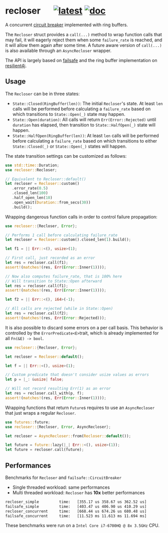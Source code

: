 # recloser &emsp; [![latest]][crates.io] [![doc]][docs.rs]

[latest]: https://img.shields.io/crates/v/recloser.svg
[crates.io]: https://crates.io/crates/recloser
[doc]: https://docs.rs/recloser/badge.svg
[docs.rs]: https://docs.rs/recloser

A concurrent [circuit breaker][cb] implemented with ring buffers.

The `Recloser` struct provides a `call(...)` method to wrap function calls that may
fail, it will eagerly reject them when some `failure_rate` is reached, and it will allow
them again after some time.  A future aware version of `call(...)` is also available
through an `AsyncRecloser` wrapper.

The API is largely based on [failsafe][] and the ring buffer implementation on
[resilient4j][].

[cb]: https://martinfowler.com/bliki/CircuitBreaker.html
[failsafe]: https://github.com/dmexe/failsafe-rs
[resilient4j]: https://resilience4j.readme.io/docs/circuitbreaker

## Usage

The `Recloser` can be in three states:
 - `State::Closed(RingBuffer(len))`: The initial `Recloser`'s state. At least `len`
    calls will be performed before calculating a `failure_rate` based on which
    transitions to `State::Open(_)` state may happen.
 - `State::Open(duration)`: All calls will return `Err(Error::Rejected)` until
    `duration` has elapsed, then transition to `State::HalfOpen(_)` state will happen.
 - `State::HalfOpen(RingBuffer(len))`: At least `len` calls will be performed before
    calculating a `failure_rate` based on which transitions to either `State::Closed(_)`
    or `State::Open(_)` states will happen.

The state transition settings can be customized as follows:

 ```rust
use std::time::Duration;
use recloser::Recloser;

// Equivalent to Recloser::default()
let recloser = Recloser::custom()
    .error_rate(0.5)
    .closed_len(100)
    .half_open_len(10)
    .open_wait(Duration::from_secs(30))
    .build();
```

Wrapping dangerous function calls in order to control failure propagation:

```rust
use recloser::{Recloser, Error};

// Performs 1 call before calculating failure_rate
let recloser = Recloser::custom().closed_len(1).build();

let f1 = || Err::<(), usize>(1);

// First call, just recorded as an error
let res = recloser.call(f1);
assert!(matches!(res, Err(Error::Inner(1))));

// Now also computes failure_rate, that is 100% here
// Will transition to State::Open afterward
let res = recloser.call(f1);
assert!(matches!(res, Err(Error::Inner(1))));

let f2 = || Err::<(), i64>(-1);

// All calls are rejected (while in State::Open)
let res = recloser.call(f2);
assert!(matches!(res, Err(Error::Rejected)));
```

It is also possible to discard some errors on a per call basis.
This behavior is controlled by the `ErrorPredicate<E>`trait, which is already
implemented for all `Fn(&E) -> bool`.

```rust
use recloser::{Recloser, Error};

let recloser = Recloser::default();

let f = || Err::<(), usize>(1);

// Custom predicate that doesn't consider usize values as errors
let p = |_: &usize| false;

// Will not record resulting Err(1) as an error
let res = recloser.call_with(p, f);
assert!(matches!(res, Err(Error::Inner(1))));
```

Wrapping functions that return `Future`s requires to use an `AsyncRecloser` that just
wraps a regular `Recloser`.

```rust
use futures::future;
use recloser::{Recloser, Error, AsyncRecloser};

let recloser = AsyncRecloser::from(Recloser::default());

let future = future::lazy(|_| Err::<(), usize>(1));
let future = recloser.call(future);
```

## Performances

Benchmarks for `Recloser` and `failsafe::CircuitBreaker`
- Single threaded workload: same performances
- Multi threaded workload: `Recloser` has **10x** better performances

```sh
recloser_simple         time:   [355.17 us 358.67 us 362.52 us]
failsafe_simple         time:   [403.47 us 406.90 us 410.29 us]
recloser_concurrent     time:   [668.44 us 674.26 us 680.48 us]
failsafe_concurrent     time:   [11.523 ms 11.613 ms 11.694 ms]
```

These benchmarks were run on a `Intel Core i7-6700HQ @ 8x 3.5GHz` CPU.
